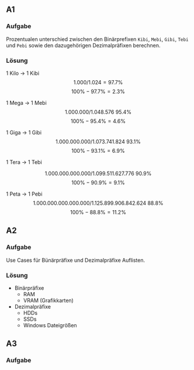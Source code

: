 ## A1
### Aufgabe
  Prozentualen unterschied zwischen den Binärprefixen `Kibi`, `Mebi`, `Gibi`, `Tebi` und `Pebi` sowie den dazugehörigen Dezimalpräfixen berechnen.
### Lösung
  1 Kilo -> 1 Kibi
  $$ 1.000 / 1.024 = 97.7\% $$
  $$ 100\% - 97.7\% = 2.3\% $$

  1 Mega -> 1 Mebi
  $$ 1.000.000 / 1.048.576 ~ 95.4\% $$
  $$ 100\% - 95.4\% = 4.6\% $$
  
  1 Giga -> 1 Gibi
  $$ 1.000.000.000 / 1.073.741.824 ~ 93.1\% $$
  $$ 100\% - 93.1\% = 6.9\% $$

  1 Tera -> 1 Tebi
  
  $$ 1.000.000.000.000 / 1.099.511.627.776 ~ 90.9\% $$
  $$ 100\% - 90.9\% = 9.1\% $$

  1 Peta -> 1 Pebi
  $$ 1.000.000.000.000.000 / 1.125.899.906.842.624 ~ 88.8\% $$
  $$ 100\% - 88.8\% = 11.2\% $$

## A2
### Aufgabe
  Use Cases für Bünärpräfixe und Dezimalpräfixe Auflisten.
### Lösung
  - Binärpräfixe
    - RAM
    - VRAM (Grafikkarten)
  - Dezimalpräfixe
    - HDDs
    - SSDs
    - Windows Dateigrößen

## A3
### Aufgabe


